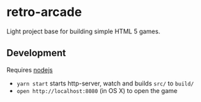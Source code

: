 # retro-arcade

Light project base for building simple HTML 5 games.


## Development

Requires [nodejs](https://nodejs.org/) 

- `yarn start` starts http-server, watch and builds `src/` to `build/`
- `open http://localhost:8080` (in OS X) to open the game
